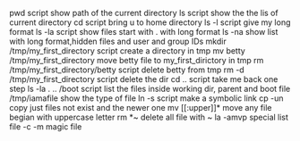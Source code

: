 pwd script show path of the current directory
ls script show the the lis of current directory
cd script bring u to home directory
ls -l script give my long format
ls -la script show files start with . with long format
ls -na show list with long format,hidden files and user and group IDs
mkdir /tmp/my_first_directory script create a directory in tmp
mv betty /tmp/my_first_directory move betty file to my_first_dirictory in tmp
rm /tmp/my_first_directory/betty script delete betty from tmp
rm -d /tmp/my_first_directory script delete the dir
cd .. script take me back one step
ls -la . .. /boot script list the files inside working dir, parent and boot
file /tmp/iamafile show the type of file
ln -s script make a symbolic link
cp -un copy just files not exist and the newer one
mv [[:upper]]* move any file begian with uppercase letter
rm *~ delete all file with ~ 
la -amvp special list
file -c -m magic file

